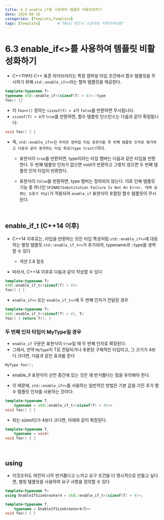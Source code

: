 ```yaml
---
title: 6.3 enable_if를 사용하여 템플릿 비활성화하기
date: 2024-08-16
categories: [Template,Template]
tags: [template]		# TAG는 반드시 소문자로 이루어져야함!
---
```


# 6.3 enable_if<>를 사용하여 템플릿 비활성화하기

* C++11부터 C++ 표준 라이브러리는 특정 컴파일 타임 조건에서 함수 템플릿을 무시하기 위해 `std::enable_if<>`라는 헬퍼 템플릿을 제공한다.

```c++
template<typename T>
typename std::enable_if<(sizeof(T) > 4)>::type
foo() {}
```

* 이 `foo<>()` 정의는 `sizeof(T) > 4`가 `false`를 반환하면 무시됩니다. 
* `sizeof(T) > 4`가 `true`를 반환하면, 함수 템플릿 인스턴스는 다음과 같이 확장됩니다:

```c++
void foo() { }
```

* 즉, `std::enable_if<>`는 `주어진 컴파일 타임 표현식을 첫 번째 템플릿 인자로 평가하고 다음과 같이 동작하는 타입 특성(type trait)`이다.



  * 표현식이 `true`를 반환하면, type이라는 타입 멤버는 다음과 같은 타입을 반환한다. 두 번째 템플릿 인자가 없으면 void가 반환하고 그렇지 않으면 두 번째 템플릿 인자 타입이 반환한다.

  * 표현식이 `false`를 반환하면, type 멤버는 정의되지 않는다. 이로 인해 템플릿 기능 중 하나인 `SFINAE(Substitution Failure Is Not An Error, 대체 실패는 오류가 아님)`가 적용되어 `enable_if` 표현식이 포함된 함수 템플릿이 무시된다.


<br>

## enable_if_t (C++14 이후)

* C++14 이후로는, 타입을 반환하는 모든 타입 특성처럼 `std::enable_if<>`에 대응하는 별칭 템플릿 `std::enable_if_t<>`가 추가되어, typename과 ::type을 생략할 수 있다
  * 섹션 2.8 참조

* 따라서, C++14 이후로 다음과 같이 작성할 수 있다

```c++
template<typename T>
std::enable_if_t<(sizeof(T) > 4)>
foo() { }
```

* `enable_if<>` 또는 `enable_if_t<>`에 두 번째 인자가 전달된 경우

```c++
template<typename T>
std::enable_if_t<(sizeof(T) > 4), T>
foo() { return T(); }
```

### 두 번째 인자 타입이 MyType일 경우


* `enable_if` 구문은 표현식이 `true`일 때 두 번째 인자로 확장된다.
* 그래서, 만약 `MyType`이 T로 전달되거나 추론된 구체적인 타입이고, 그 크기가 4보다 크다면, 다음과 같은 효과를 준다

```c++
MyType foo();
```

* enable_if 표현식이 선언 중간에 있는 것은 꽤 번거롭다는 점을 유의해야 한다.

* 이 때문에, `std::enable_if<>`를 사용하는 일반적인 방법은 기본 값을 가진 추가 함수 템플릿 인자를 사용하는 것이다:

```c++
template<typename T,
    typename = std::enable_if_t<(sizeof(T) > 4)>>
void foo() { }
```

* 위는 sizeof()가 4보다 크다면, 아래와 같이 확장된다.

```c++
template<typename T,
    typename = void>
void foo() { }
```

<br>

## using

* 이것조차도 여전히 너무 번거롭다고 느끼고 요구 조건을 더 명시적으로 만들고 싶다면, 별칭 템플릿을 사용하여 요구 사항을 정의할 수 있다

```c++
template<typename T>
using EnableIfSizeGreater4 = std::enable_if_t<(sizeof(T) > 4)>;

template<typename T,
    typename = EnableIfSizeGreater4<T>>
void foo() { }
```